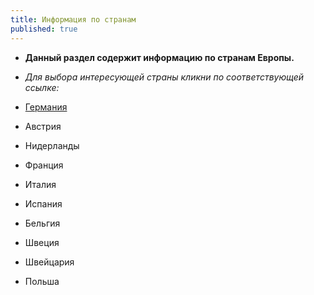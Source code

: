 ```yaml
---
title: Информация по странам
published: true
---
```

- **Данный раздел содержит информацию по странам Европы.**
-  _Для выбора интересующей страны кликни по соответствующей ссылке:_

 
 - [Германия](Germany.html)
-  Австрия
-  Нидерланды
-  Франция
-  Италия
-  Испания
-  Бельгия
-  Швеция
-  Швейцария
-  Польша
